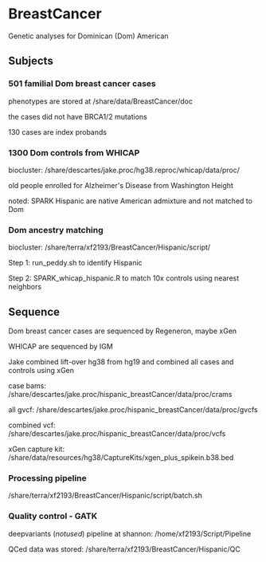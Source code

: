 # BreastCancer
Genetic analyses for Dominican (Dom) American

## Subjects
### 501 familial Dom breast cancer cases
phenotypes are stored at /share/data/BreastCancer/doc

the cases did not have BRCA1/2 mutations

130 cases are index probands

### 1300 Dom controls from WHICAP
biocluster: /share/descartes/jake.proc/hg38.reproc/whicap/data/proc/

old people enrolled for Alzheimer's Disease from Washington Height

noted: SPARK Hispanic are native American admixture and not matched to Dom

### Dom ancestry matching
biocluster: /share/terra/xf2193/BreastCancer/Hispanic/script/

Step 1: run_peddy.sh to identify Hispanic

Step 2: SPARK_whicap_hispanic.R to match 10x controls using nearest neighbors

## Sequence
Dom breast cancer cases are sequenced by Regeneron, maybe xGen

WHICAP are sequenced by IGM

Jake combined lift-over hg38 from hg19 and combined all cases and controls using xGen

case bams: /share/descartes/jake.proc/hispanic_breastCancer/data/proc/crams

all gvcf: /share/descartes/jake.proc/hispanic_breastCancer/data/proc/gvcfs

combined vcf: /share/descartes/jake.proc/hispanic_breastCancer/data/proc/vcfs

xGen capture kit: /share/data/resources/hg38/CaptureKits/xgen_plus_spikein.b38.bed

### Processing pipeline
/share/terra/xf2193/BreastCancer/Hispanic/script/batch.sh

### Quality control - GATK
deepvariants (*notused*) pipeline at shannon: /home/xf2193/Script/Pipeline

QCed data was stored: /share/terra/xf2193/BreastCancer/Hispanic/QC
